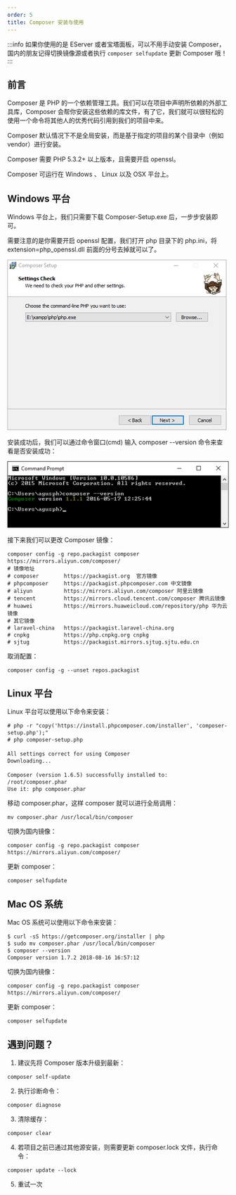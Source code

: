```yaml
---
order: 5
title: Composer 安装与使用
---
```


:::info
如果你使用的是 EServer 或者宝塔面板，可以不用手动安装 Composer，国内的朋友记得切换镜像源或者执行 `composer selfupdate` 更新 Composer 哦！
:::

## 前言

Composer 是 PHP 的一个依赖管理工具。我们可以在项目中声明所依赖的外部工具库，Composer 会帮你安装这些依赖的库文件，有了它，我们就可以很轻松的使用一个命令将其他人的优秀代码引用到我们的项目中来。

Composer 默认情况下不是全局安装，而是基于指定的项目的某个目录中（例如 vendor）进行安装。

Composer 需要 PHP 5.3.2+ 以上版本，且需要开启 openssl。

Composer 可运行在 Windows 、 Linux 以及 OSX 平台上。

## Windows 平台

Windows 平台上，我们只需要下载 Composer-Setup.exe 后，一步步安装即可。

需要注意的是你需要开启 openssl 配置，我们打开 php 目录下的 php.ini，将 extension=php_openssl.dll 前面的分号去掉就可以了。

![alt text](./img/image14.png)

安装成功后，我们可以通过命令窗口(cmd) 输入 composer --version 命令来查看是否安装成功：

![alt text](./img/image15.png)

接下来我们可以更改 Composer 镜像：

```shell
composer config -g repo.packagist composer https://mirrors.aliyun.com/composer/
# 镜像地址
# composer        https://packagist.org  官方镜像
# phpcomposer     https://packagist.phpcomposer.com 中文镜像
# aliyun          https://mirrors.aliyun.com/composer 阿里云镜像
# tencent         https://mirrors.cloud.tencent.com/composer 腾讯云镜像
# huawei          https://mirrors.huaweicloud.com/repository/php 华为云镜像
# 其它镜像
# laravel-china   https://packagist.laravel-china.org
# cnpkg           https://php.cnpkg.org cnpkg
# sjtug           https://packagist.mirrors.sjtug.sjtu.edu.cn
```

取消配置：

```shell
composer config -g --unset repos.packagist
```

## Linux 平台

Linux 平台可以使用以下命令来安装：

```shell
# php -r "copy('https://install.phpcomposer.com/installer', 'composer-setup.php');"
# php composer-setup.php

All settings correct for using Composer
Downloading...

Composer (version 1.6.5) successfully installed to: /root/composer.phar
Use it: php composer.phar
```

移动 composer.phar，这样 composer 就可以进行全局调用：

```shell
mv composer.phar /usr/local/bin/composer
```

切换为国内镜像：

```shell
composer config -g repo.packagist composer https://mirrors.aliyun.com/composer/
```

更新 composer：

```shell
composer selfupdate
```

## Mac OS 系统

Mac OS 系统可以使用以下命令来安装：

```shell
$ curl -sS https://getcomposer.org/installer | php
$ sudo mv composer.phar /usr/local/bin/composer
$ composer --version
Composer version 1.7.2 2018-08-16 16:57:12
```

切换为国内镜像：

```shell
composer config -g repo.packagist composer https://mirrors.aliyun.com/composer/
```

更新 composer：

```shell
composer selfupdate
```

## 遇到问题？

1. 建议先将 Composer 版本升级到最新：

```shell
composer self-update
```

2. 执行诊断命令：

```shell
composer diagnose
```

3. 清除缓存：

```shell
composer clear
```

4. 若项目之前已通过其他源安装，则需要更新 composer.lock 文件，执行命令：

```shell
composer update --lock
```

5. 重试一次
